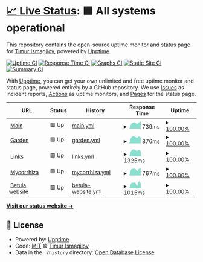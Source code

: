 # [📈 Live Status](https://bouncepaw.github.io/the-monitor): <!--live status--> **🟩 All systems operational**

This repository contains the open-source uptime monitor and status page for [Timur Ismagilov](https://bouncepaw.com), powered by [Upptime](https://github.com/upptime/upptime).

[![Uptime CI](https://github.com/bouncepaw/the-monitor/workflows/Uptime%20CI/badge.svg)](https://github.com/bouncepaw/the-monitor/actions?query=workflow%3A%22Uptime+CI%22)
[![Response Time CI](https://github.com/bouncepaw/the-monitor/workflows/Response%20Time%20CI/badge.svg)](https://github.com/bouncepaw/the-monitor/actions?query=workflow%3A%22Response+Time+CI%22)
[![Graphs CI](https://github.com/bouncepaw/the-monitor/workflows/Graphs%20CI/badge.svg)](https://github.com/bouncepaw/the-monitor/actions?query=workflow%3A%22Graphs+CI%22)
[![Static Site CI](https://github.com/bouncepaw/the-monitor/workflows/Static%20Site%20CI/badge.svg)](https://github.com/bouncepaw/the-monitor/actions?query=workflow%3A%22Static+Site+CI%22)
[![Summary CI](https://github.com/bouncepaw/the-monitor/workflows/Summary%20CI/badge.svg)](https://github.com/bouncepaw/the-monitor/actions?query=workflow%3A%22Summary+CI%22)

With [Upptime](https://upptime.js.org), you can get your own unlimited and free uptime monitor and status page, powered entirely by a GitHub repository. We use [Issues](https://github.com/bouncepaw/the-monitor/issues) as incident reports, [Actions](https://github.com/bouncepaw/the-monitor/actions) as uptime monitors, and [Pages](https://bouncepaw.github.io/the-monitor) for the status page.

<!--start: status pages-->
<!-- This summary is generated by Upptime (https://github.com/upptime/upptime) -->
<!-- Do not edit this manually, your changes will be overwritten -->
<!-- prettier-ignore -->
| URL | Status | History | Response Time | Uptime |
| --- | ------ | ------- | ------------- | ------ |
| <img alt="" src="https://icons.duckduckgo.com/ip3/bouncepaw.com.ico" height="13"> [Main](https://bouncepaw.com) | 🟩 Up | [main.yml](https://github.com/bouncepaw/the-monitor/commits/HEAD/history/main.yml) | <details><summary><img alt="Response time graph" src="./graphs/main/response-time-week.png" height="20"> 739ms</summary><br><a href="https://bouncepaw.github.io/the-monitor/history/main"><img alt="Response time 738" src="https://img.shields.io/endpoint?url=https%3A%2F%2Fraw.githubusercontent.com%2Fbouncepaw%2Fthe-monitor%2FHEAD%2Fapi%2Fmain%2Fresponse-time.json"></a><br><a href="https://bouncepaw.github.io/the-monitor/history/main"><img alt="24-hour response time 893" src="https://img.shields.io/endpoint?url=https%3A%2F%2Fraw.githubusercontent.com%2Fbouncepaw%2Fthe-monitor%2FHEAD%2Fapi%2Fmain%2Fresponse-time-day.json"></a><br><a href="https://bouncepaw.github.io/the-monitor/history/main"><img alt="7-day response time 739" src="https://img.shields.io/endpoint?url=https%3A%2F%2Fraw.githubusercontent.com%2Fbouncepaw%2Fthe-monitor%2FHEAD%2Fapi%2Fmain%2Fresponse-time-week.json"></a><br><a href="https://bouncepaw.github.io/the-monitor/history/main"><img alt="30-day response time 738" src="https://img.shields.io/endpoint?url=https%3A%2F%2Fraw.githubusercontent.com%2Fbouncepaw%2Fthe-monitor%2FHEAD%2Fapi%2Fmain%2Fresponse-time-month.json"></a><br><a href="https://bouncepaw.github.io/the-monitor/history/main"><img alt="1-year response time 738" src="https://img.shields.io/endpoint?url=https%3A%2F%2Fraw.githubusercontent.com%2Fbouncepaw%2Fthe-monitor%2FHEAD%2Fapi%2Fmain%2Fresponse-time-year.json"></a></details> | <details><summary><a href="https://bouncepaw.github.io/the-monitor/history/main">100.00%</a></summary><a href="https://bouncepaw.github.io/the-monitor/history/main"><img alt="All-time uptime 100.00%" src="https://img.shields.io/endpoint?url=https%3A%2F%2Fraw.githubusercontent.com%2Fbouncepaw%2Fthe-monitor%2FHEAD%2Fapi%2Fmain%2Fuptime.json"></a><br><a href="https://bouncepaw.github.io/the-monitor/history/main"><img alt="24-hour uptime 100.00%" src="https://img.shields.io/endpoint?url=https%3A%2F%2Fraw.githubusercontent.com%2Fbouncepaw%2Fthe-monitor%2FHEAD%2Fapi%2Fmain%2Fuptime-day.json"></a><br><a href="https://bouncepaw.github.io/the-monitor/history/main"><img alt="7-day uptime 100.00%" src="https://img.shields.io/endpoint?url=https%3A%2F%2Fraw.githubusercontent.com%2Fbouncepaw%2Fthe-monitor%2FHEAD%2Fapi%2Fmain%2Fuptime-week.json"></a><br><a href="https://bouncepaw.github.io/the-monitor/history/main"><img alt="30-day uptime 100.00%" src="https://img.shields.io/endpoint?url=https%3A%2F%2Fraw.githubusercontent.com%2Fbouncepaw%2Fthe-monitor%2FHEAD%2Fapi%2Fmain%2Fuptime-month.json"></a><br><a href="https://bouncepaw.github.io/the-monitor/history/main"><img alt="1-year uptime 100.00%" src="https://img.shields.io/endpoint?url=https%3A%2F%2Fraw.githubusercontent.com%2Fbouncepaw%2Fthe-monitor%2FHEAD%2Fapi%2Fmain%2Fuptime-year.json"></a></details>
| <img alt="" src="https://icons.duckduckgo.com/ip3/garden.bouncepaw.com.ico" height="13"> [Garden](https://garden.bouncepaw.com) | 🟩 Up | [garden.yml](https://github.com/bouncepaw/the-monitor/commits/HEAD/history/garden.yml) | <details><summary><img alt="Response time graph" src="./graphs/garden/response-time-week.png" height="20"> 876ms</summary><br><a href="https://bouncepaw.github.io/the-monitor/history/garden"><img alt="Response time 903" src="https://img.shields.io/endpoint?url=https%3A%2F%2Fraw.githubusercontent.com%2Fbouncepaw%2Fthe-monitor%2FHEAD%2Fapi%2Fgarden%2Fresponse-time.json"></a><br><a href="https://bouncepaw.github.io/the-monitor/history/garden"><img alt="24-hour response time 1129" src="https://img.shields.io/endpoint?url=https%3A%2F%2Fraw.githubusercontent.com%2Fbouncepaw%2Fthe-monitor%2FHEAD%2Fapi%2Fgarden%2Fresponse-time-day.json"></a><br><a href="https://bouncepaw.github.io/the-monitor/history/garden"><img alt="7-day response time 876" src="https://img.shields.io/endpoint?url=https%3A%2F%2Fraw.githubusercontent.com%2Fbouncepaw%2Fthe-monitor%2FHEAD%2Fapi%2Fgarden%2Fresponse-time-week.json"></a><br><a href="https://bouncepaw.github.io/the-monitor/history/garden"><img alt="30-day response time 903" src="https://img.shields.io/endpoint?url=https%3A%2F%2Fraw.githubusercontent.com%2Fbouncepaw%2Fthe-monitor%2FHEAD%2Fapi%2Fgarden%2Fresponse-time-month.json"></a><br><a href="https://bouncepaw.github.io/the-monitor/history/garden"><img alt="1-year response time 903" src="https://img.shields.io/endpoint?url=https%3A%2F%2Fraw.githubusercontent.com%2Fbouncepaw%2Fthe-monitor%2FHEAD%2Fapi%2Fgarden%2Fresponse-time-year.json"></a></details> | <details><summary><a href="https://bouncepaw.github.io/the-monitor/history/garden">100.00%</a></summary><a href="https://bouncepaw.github.io/the-monitor/history/garden"><img alt="All-time uptime 100.00%" src="https://img.shields.io/endpoint?url=https%3A%2F%2Fraw.githubusercontent.com%2Fbouncepaw%2Fthe-monitor%2FHEAD%2Fapi%2Fgarden%2Fuptime.json"></a><br><a href="https://bouncepaw.github.io/the-monitor/history/garden"><img alt="24-hour uptime 100.00%" src="https://img.shields.io/endpoint?url=https%3A%2F%2Fraw.githubusercontent.com%2Fbouncepaw%2Fthe-monitor%2FHEAD%2Fapi%2Fgarden%2Fuptime-day.json"></a><br><a href="https://bouncepaw.github.io/the-monitor/history/garden"><img alt="7-day uptime 100.00%" src="https://img.shields.io/endpoint?url=https%3A%2F%2Fraw.githubusercontent.com%2Fbouncepaw%2Fthe-monitor%2FHEAD%2Fapi%2Fgarden%2Fuptime-week.json"></a><br><a href="https://bouncepaw.github.io/the-monitor/history/garden"><img alt="30-day uptime 100.00%" src="https://img.shields.io/endpoint?url=https%3A%2F%2Fraw.githubusercontent.com%2Fbouncepaw%2Fthe-monitor%2FHEAD%2Fapi%2Fgarden%2Fuptime-month.json"></a><br><a href="https://bouncepaw.github.io/the-monitor/history/garden"><img alt="1-year uptime 100.00%" src="https://img.shields.io/endpoint?url=https%3A%2F%2Fraw.githubusercontent.com%2Fbouncepaw%2Fthe-monitor%2FHEAD%2Fapi%2Fgarden%2Fuptime-year.json"></a></details>
| <img alt="" src="https://icons.duckduckgo.com/ip3/links.bouncepaw.com.ico" height="13"> [Links](https://links.bouncepaw.com) | 🟩 Up | [links.yml](https://github.com/bouncepaw/the-monitor/commits/HEAD/history/links.yml) | <details><summary><img alt="Response time graph" src="./graphs/links/response-time-week.png" height="20"> 1325ms</summary><br><a href="https://bouncepaw.github.io/the-monitor/history/links"><img alt="Response time 1392" src="https://img.shields.io/endpoint?url=https%3A%2F%2Fraw.githubusercontent.com%2Fbouncepaw%2Fthe-monitor%2FHEAD%2Fapi%2Flinks%2Fresponse-time.json"></a><br><a href="https://bouncepaw.github.io/the-monitor/history/links"><img alt="24-hour response time 1650" src="https://img.shields.io/endpoint?url=https%3A%2F%2Fraw.githubusercontent.com%2Fbouncepaw%2Fthe-monitor%2FHEAD%2Fapi%2Flinks%2Fresponse-time-day.json"></a><br><a href="https://bouncepaw.github.io/the-monitor/history/links"><img alt="7-day response time 1325" src="https://img.shields.io/endpoint?url=https%3A%2F%2Fraw.githubusercontent.com%2Fbouncepaw%2Fthe-monitor%2FHEAD%2Fapi%2Flinks%2Fresponse-time-week.json"></a><br><a href="https://bouncepaw.github.io/the-monitor/history/links"><img alt="30-day response time 1392" src="https://img.shields.io/endpoint?url=https%3A%2F%2Fraw.githubusercontent.com%2Fbouncepaw%2Fthe-monitor%2FHEAD%2Fapi%2Flinks%2Fresponse-time-month.json"></a><br><a href="https://bouncepaw.github.io/the-monitor/history/links"><img alt="1-year response time 1392" src="https://img.shields.io/endpoint?url=https%3A%2F%2Fraw.githubusercontent.com%2Fbouncepaw%2Fthe-monitor%2FHEAD%2Fapi%2Flinks%2Fresponse-time-year.json"></a></details> | <details><summary><a href="https://bouncepaw.github.io/the-monitor/history/links">100.00%</a></summary><a href="https://bouncepaw.github.io/the-monitor/history/links"><img alt="All-time uptime 100.00%" src="https://img.shields.io/endpoint?url=https%3A%2F%2Fraw.githubusercontent.com%2Fbouncepaw%2Fthe-monitor%2FHEAD%2Fapi%2Flinks%2Fuptime.json"></a><br><a href="https://bouncepaw.github.io/the-monitor/history/links"><img alt="24-hour uptime 100.00%" src="https://img.shields.io/endpoint?url=https%3A%2F%2Fraw.githubusercontent.com%2Fbouncepaw%2Fthe-monitor%2FHEAD%2Fapi%2Flinks%2Fuptime-day.json"></a><br><a href="https://bouncepaw.github.io/the-monitor/history/links"><img alt="7-day uptime 100.00%" src="https://img.shields.io/endpoint?url=https%3A%2F%2Fraw.githubusercontent.com%2Fbouncepaw%2Fthe-monitor%2FHEAD%2Fapi%2Flinks%2Fuptime-week.json"></a><br><a href="https://bouncepaw.github.io/the-monitor/history/links"><img alt="30-day uptime 100.00%" src="https://img.shields.io/endpoint?url=https%3A%2F%2Fraw.githubusercontent.com%2Fbouncepaw%2Fthe-monitor%2FHEAD%2Fapi%2Flinks%2Fuptime-month.json"></a><br><a href="https://bouncepaw.github.io/the-monitor/history/links"><img alt="1-year uptime 100.00%" src="https://img.shields.io/endpoint?url=https%3A%2F%2Fraw.githubusercontent.com%2Fbouncepaw%2Fthe-monitor%2FHEAD%2Fapi%2Flinks%2Fuptime-year.json"></a></details>
| <img alt="" src="https://icons.duckduckgo.com/ip3/mycorrhiza.wiki.ico" height="13"> [Mycorrhiza](https://mycorrhiza.wiki) | 🟩 Up | [mycorrhiza.yml](https://github.com/bouncepaw/the-monitor/commits/HEAD/history/mycorrhiza.yml) | <details><summary><img alt="Response time graph" src="./graphs/mycorrhiza/response-time-week.png" height="20"> 767ms</summary><br><a href="https://bouncepaw.github.io/the-monitor/history/mycorrhiza"><img alt="Response time 747" src="https://img.shields.io/endpoint?url=https%3A%2F%2Fraw.githubusercontent.com%2Fbouncepaw%2Fthe-monitor%2FHEAD%2Fapi%2Fmycorrhiza%2Fresponse-time.json"></a><br><a href="https://bouncepaw.github.io/the-monitor/history/mycorrhiza"><img alt="24-hour response time 882" src="https://img.shields.io/endpoint?url=https%3A%2F%2Fraw.githubusercontent.com%2Fbouncepaw%2Fthe-monitor%2FHEAD%2Fapi%2Fmycorrhiza%2Fresponse-time-day.json"></a><br><a href="https://bouncepaw.github.io/the-monitor/history/mycorrhiza"><img alt="7-day response time 767" src="https://img.shields.io/endpoint?url=https%3A%2F%2Fraw.githubusercontent.com%2Fbouncepaw%2Fthe-monitor%2FHEAD%2Fapi%2Fmycorrhiza%2Fresponse-time-week.json"></a><br><a href="https://bouncepaw.github.io/the-monitor/history/mycorrhiza"><img alt="30-day response time 747" src="https://img.shields.io/endpoint?url=https%3A%2F%2Fraw.githubusercontent.com%2Fbouncepaw%2Fthe-monitor%2FHEAD%2Fapi%2Fmycorrhiza%2Fresponse-time-month.json"></a><br><a href="https://bouncepaw.github.io/the-monitor/history/mycorrhiza"><img alt="1-year response time 747" src="https://img.shields.io/endpoint?url=https%3A%2F%2Fraw.githubusercontent.com%2Fbouncepaw%2Fthe-monitor%2FHEAD%2Fapi%2Fmycorrhiza%2Fresponse-time-year.json"></a></details> | <details><summary><a href="https://bouncepaw.github.io/the-monitor/history/mycorrhiza">100.00%</a></summary><a href="https://bouncepaw.github.io/the-monitor/history/mycorrhiza"><img alt="All-time uptime 100.00%" src="https://img.shields.io/endpoint?url=https%3A%2F%2Fraw.githubusercontent.com%2Fbouncepaw%2Fthe-monitor%2FHEAD%2Fapi%2Fmycorrhiza%2Fuptime.json"></a><br><a href="https://bouncepaw.github.io/the-monitor/history/mycorrhiza"><img alt="24-hour uptime 100.00%" src="https://img.shields.io/endpoint?url=https%3A%2F%2Fraw.githubusercontent.com%2Fbouncepaw%2Fthe-monitor%2FHEAD%2Fapi%2Fmycorrhiza%2Fuptime-day.json"></a><br><a href="https://bouncepaw.github.io/the-monitor/history/mycorrhiza"><img alt="7-day uptime 100.00%" src="https://img.shields.io/endpoint?url=https%3A%2F%2Fraw.githubusercontent.com%2Fbouncepaw%2Fthe-monitor%2FHEAD%2Fapi%2Fmycorrhiza%2Fuptime-week.json"></a><br><a href="https://bouncepaw.github.io/the-monitor/history/mycorrhiza"><img alt="30-day uptime 100.00%" src="https://img.shields.io/endpoint?url=https%3A%2F%2Fraw.githubusercontent.com%2Fbouncepaw%2Fthe-monitor%2FHEAD%2Fapi%2Fmycorrhiza%2Fuptime-month.json"></a><br><a href="https://bouncepaw.github.io/the-monitor/history/mycorrhiza"><img alt="1-year uptime 100.00%" src="https://img.shields.io/endpoint?url=https%3A%2F%2Fraw.githubusercontent.com%2Fbouncepaw%2Fthe-monitor%2FHEAD%2Fapi%2Fmycorrhiza%2Fuptime-year.json"></a></details>
| <img alt="" src="https://icons.duckduckgo.com/ip3/betula.mycorrhiza.wiki.ico" height="13"> [Betula website](https://betula.mycorrhiza.wiki) | 🟩 Up | [betula-website.yml](https://github.com/bouncepaw/the-monitor/commits/HEAD/history/betula-website.yml) | <details><summary><img alt="Response time graph" src="./graphs/betula-website/response-time-week.png" height="20"> 1015ms</summary><br><a href="https://bouncepaw.github.io/the-monitor/history/betula-website"><img alt="Response time 1022" src="https://img.shields.io/endpoint?url=https%3A%2F%2Fraw.githubusercontent.com%2Fbouncepaw%2Fthe-monitor%2FHEAD%2Fapi%2Fbetula-website%2Fresponse-time.json"></a><br><a href="https://bouncepaw.github.io/the-monitor/history/betula-website"><img alt="24-hour response time 1430" src="https://img.shields.io/endpoint?url=https%3A%2F%2Fraw.githubusercontent.com%2Fbouncepaw%2Fthe-monitor%2FHEAD%2Fapi%2Fbetula-website%2Fresponse-time-day.json"></a><br><a href="https://bouncepaw.github.io/the-monitor/history/betula-website"><img alt="7-day response time 1015" src="https://img.shields.io/endpoint?url=https%3A%2F%2Fraw.githubusercontent.com%2Fbouncepaw%2Fthe-monitor%2FHEAD%2Fapi%2Fbetula-website%2Fresponse-time-week.json"></a><br><a href="https://bouncepaw.github.io/the-monitor/history/betula-website"><img alt="30-day response time 1022" src="https://img.shields.io/endpoint?url=https%3A%2F%2Fraw.githubusercontent.com%2Fbouncepaw%2Fthe-monitor%2FHEAD%2Fapi%2Fbetula-website%2Fresponse-time-month.json"></a><br><a href="https://bouncepaw.github.io/the-monitor/history/betula-website"><img alt="1-year response time 1022" src="https://img.shields.io/endpoint?url=https%3A%2F%2Fraw.githubusercontent.com%2Fbouncepaw%2Fthe-monitor%2FHEAD%2Fapi%2Fbetula-website%2Fresponse-time-year.json"></a></details> | <details><summary><a href="https://bouncepaw.github.io/the-monitor/history/betula-website">100.00%</a></summary><a href="https://bouncepaw.github.io/the-monitor/history/betula-website"><img alt="All-time uptime 100.00%" src="https://img.shields.io/endpoint?url=https%3A%2F%2Fraw.githubusercontent.com%2Fbouncepaw%2Fthe-monitor%2FHEAD%2Fapi%2Fbetula-website%2Fuptime.json"></a><br><a href="https://bouncepaw.github.io/the-monitor/history/betula-website"><img alt="24-hour uptime 100.00%" src="https://img.shields.io/endpoint?url=https%3A%2F%2Fraw.githubusercontent.com%2Fbouncepaw%2Fthe-monitor%2FHEAD%2Fapi%2Fbetula-website%2Fuptime-day.json"></a><br><a href="https://bouncepaw.github.io/the-monitor/history/betula-website"><img alt="7-day uptime 100.00%" src="https://img.shields.io/endpoint?url=https%3A%2F%2Fraw.githubusercontent.com%2Fbouncepaw%2Fthe-monitor%2FHEAD%2Fapi%2Fbetula-website%2Fuptime-week.json"></a><br><a href="https://bouncepaw.github.io/the-monitor/history/betula-website"><img alt="30-day uptime 100.00%" src="https://img.shields.io/endpoint?url=https%3A%2F%2Fraw.githubusercontent.com%2Fbouncepaw%2Fthe-monitor%2FHEAD%2Fapi%2Fbetula-website%2Fuptime-month.json"></a><br><a href="https://bouncepaw.github.io/the-monitor/history/betula-website"><img alt="1-year uptime 100.00%" src="https://img.shields.io/endpoint?url=https%3A%2F%2Fraw.githubusercontent.com%2Fbouncepaw%2Fthe-monitor%2FHEAD%2Fapi%2Fbetula-website%2Fuptime-year.json"></a></details>

<!--end: status pages-->

[**Visit our status website →**](https://bouncepaw.github.io/the-monitor)

## 📄 License

- Powered by: [Upptime](https://github.com/upptime/upptime)
- Code: [MIT](./LICENSE) © [Timur Ismagilov](https://bouncepaw.com)
- Data in the `./history` directory: [Open Database License](https://opendatacommons.org/licenses/odbl/1-0/)
